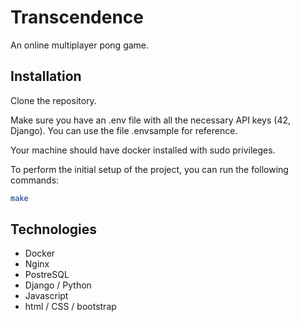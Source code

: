 # Transcendence
An online multiplayer pong game.

## Installation
Clone the repository.

Make sure you have an .env file with all the necessary API keys (42, Django). You can use the file .envsample for reference.

Your machine should have docker installed with sudo privileges.

To perform the initial setup of the project, you can run the following commands:

```bash
make
```

## Technologies
- Docker
- Nginx
- PostreSQL
- Django / Python
- Javascript
- html / CSS / bootstrap
